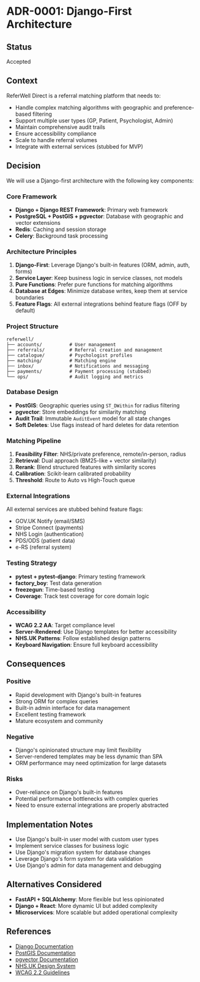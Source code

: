 # ADR-0001: Django-First Architecture

## Status

Accepted

## Context

ReferWell Direct is a referral matching platform that needs to:

- Handle complex matching algorithms with geographic and preference-based filtering
- Support multiple user types (GP, Patient, Psychologist, Admin)
- Maintain comprehensive audit trails
- Ensure accessibility compliance
- Scale to handle referral volumes
- Integrate with external services (stubbed for MVP)

## Decision

We will use a Django-first architecture with the following key components:

### Core Framework

- **Django + Django REST Framework**: Primary web framework
- **PostgreSQL + PostGIS + pgvector**: Database with geographic and vector extensions
- **Redis**: Caching and session storage
- **Celery**: Background task processing

### Architecture Principles

1. **Django-First**: Leverage Django's built-in features (ORM, admin, auth, forms)
2. **Service Layer**: Keep business logic in service classes, not models
3. **Pure Functions**: Prefer pure functions for matching algorithms
4. **Database at Edges**: Minimize database writes, keep them at service boundaries
5. **Feature Flags**: All external integrations behind feature flags (OFF by default)

### Project Structure

```
referwell/
├── accounts/          # User management
├── referrals/         # Referral creation and management
├── catalogue/         # Psychologist profiles
├── matching/          # Matching engine
├── inbox/             # Notifications and messaging
├── payments/          # Payment processing (stubbed)
└── ops/               # Audit logging and metrics
```

### Database Design

- **PostGIS**: Geographic queries using `ST_DWithin` for radius filtering
- **pgvector**: Store embeddings for similarity matching
- **Audit Trail**: Immutable `AuditEvent` model for all state changes
- **Soft Deletes**: Use flags instead of hard deletes for data retention

### Matching Pipeline

1. **Feasibility Filter**: NHS/private preference, remote/in-person, radius
2. **Retrieval**: Dual approach (BM25-like + vector similarity)
3. **Rerank**: Blend structured features with similarity scores
4. **Calibration**: Scikit-learn calibrated probability
5. **Threshold**: Route to Auto vs High-Touch queue

### External Integrations

All external services are stubbed behind feature flags:

- GOV.UK Notify (email/SMS)
- Stripe Connect (payments)
- NHS Login (authentication)
- PDS/ODS (patient data)
- e-RS (referral system)

### Testing Strategy

- **pytest + pytest-django**: Primary testing framework
- **factory_boy**: Test data generation
- **freezegun**: Time-based testing
- **Coverage**: Track test coverage for core domain logic

### Accessibility

- **WCAG 2.2 AA**: Target compliance level
- **Server-Rendered**: Use Django templates for better accessibility
- **NHS.UK Patterns**: Follow established design patterns
- **Keyboard Navigation**: Ensure full keyboard accessibility

## Consequences

### Positive

- Rapid development with Django's built-in features
- Strong ORM for complex queries
- Built-in admin interface for data management
- Excellent testing framework
- Mature ecosystem and community

### Negative

- Django's opinionated structure may limit flexibility
- Server-rendered templates may be less dynamic than SPA
- ORM performance may need optimization for large datasets

### Risks

- Over-reliance on Django's built-in features
- Potential performance bottlenecks with complex queries
- Need to ensure external integrations are properly abstracted

## Implementation Notes

- Use Django's built-in user model with custom user types
- Implement service classes for business logic
- Use Django's migration system for database changes
- Leverage Django's form system for data validation
- Use Django's admin for data management and debugging

## Alternatives Considered

- **FastAPI + SQLAlchemy**: More flexible but less opinionated
- **Django + React**: More dynamic UI but added complexity
- **Microservices**: More scalable but added operational complexity

## References

- [Django Documentation](https://docs.djangoproject.com/)
- [PostGIS Documentation](https://postgis.net/documentation/)
- [pgvector Documentation](https://github.com/pgvector/pgvector)
- [NHS.UK Design System](https://service-manual.nhs.uk/design-system)
- [WCAG 2.2 Guidelines](https://www.w3.org/WAI/WCAG22/quickref/)
